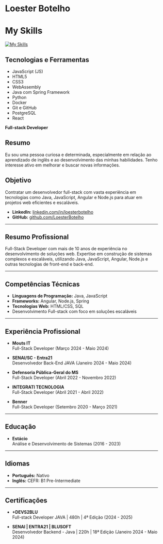 # Loester Botelho

# My Skills

[![My Skills](https://skillicons.dev/icons?i=js,html,css,wasm,java,spring,python,docker,git,github,postgres,react)](https://skillicons.dev)

## Tecnologias e Ferramentas

- JavaScript (JS)
- HTML5
- CSS3
- WebAssembly
- Java com Spring Framework
- Python
- Docker
- Git e GitHub
- PostgreSQL
- React



**Full-stack Developer**  

## Resumo
Eu sou uma pessoa curiosa e determinada, especialmente em relação ao aprendizado de inglês e ao desenvolvimento das minhas habilidades. Tenho interesse ativo em melhorar e buscar novas informações.

## Objetivo
Contratar um desenvolvedor full-stack com vasta experiência em tecnologias como Java, JavaScript, Angular e Node.js para atuar em projetos web eficientes e escaláveis.

- **LinkedIn:** [linkedin.com/in/loesterbotelho](https://linkedin.com/in/loesterbotelho)  
- **GitHub:** [github.com/LoesterBotelho](https://github.com/LoesterBotelho)

---

## Resumo Profissional
Full-Stack Developer com mais de 10 anos de experiência no desenvolvimento de soluções web. Expertise em construção de sistemas complexos e escaláveis, utilizando Java, JavaScript, Angular, Node.js e outras tecnologias de front-end e back-end.

---

## Competências Técnicas

- **Linguagens de Programação:** Java, JavaScript  
- **Frameworks:** Angular, Node.js, Spring  
- **Tecnologias Web:** HTML/CSS, SQL  
- Desenvolvimento Full-stack com foco em soluções escaláveis

---

## Experiência Profissional

- **Mouts IT**  
  Full-Stack Developer (Março 2024 - Maio 2024)

- **SENAI/SC - Entra21**  
  Desenvolvedor Back-End JAVA (Janeiro 2024 - Maio 2024)

- **Defensoria Pública-Geral do MS**  
  Full-Stack Developer (Abril 2022 - Novembro 2022)

- **INTEGRATI TECNOLOGIA**  
  Full-Stack Developer (Abril 2021 - Abril 2022)

- **Benner**  
  Full-Stack Developer (Setembro 2020 - Março 2021)

---

## Educação

- **Estácio**  
  Análise e Desenvolvimento de Sistemas (2016 - 2023)

---

## Idiomas

- **Português:** Nativo  
- **Inglês:** CEFR: B1 Pre-Intermediate

---

## Certificações

- **+DEVS2BLU**  
  Full-stack Developer JAVA | 480h | 4ª Edição (2024 - 2025)

- **SENAI | ENTRA21 | BLUSOFT**  
  Desenvolvedor Backend - Java | 220h | 18ª Edição (Janeiro 2024 - Maio 2024)

    

